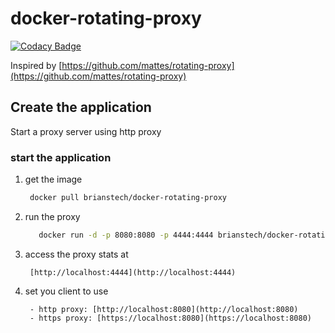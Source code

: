 # docker-rotating-proxy

[![Codacy Badge](https://api.codacy.com/project/badge/Grade/787e065d562a4c499eda6655812cab72)](https://www.codacy.com/app/whiteviel/docker-rotating-proxy?utm_source=github.com&utm_medium=referral&utm_content=brians-tech/docker-rotating-proxy&utm_campaign=badger)

Inspired by [https://github.com/mattes/rotating-proxy](https://github.com/mattes/rotating-proxy)


## Create the application
Start a proxy server using http proxy

### start the application
1. get the image

     ```bash
      docker pull brianstech/docker-rotating-proxy
     ```

1. run the proxy

     ```bash
        docker run -d -p 8080:8080 -p 4444:4444 brianstech/docker-rotating-proxy
     ```

1. access the proxy stats at

        [http://localhost:4444](http://localhost:4444)

1. set you client to use
    
        - http proxy: [http://localhost:8080](http://localhost:8080)
        - https proxy: [https://localhost:8080](https://localhost:8080)
